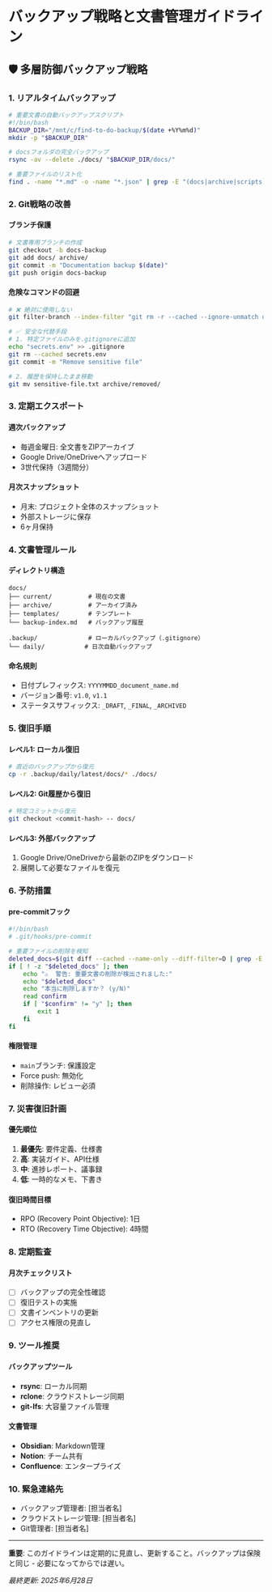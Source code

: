# バックアップ戦略と文書管理ガイドライン

## 🛡️ 多層防御バックアップ戦略

### 1. リアルタイムバックアップ
```bash
# 重要文書の自動バックアップスクリプト
#!/bin/bash
BACKUP_DIR="/mnt/c/find-to-do-backup/$(date +%Y%m%d)"
mkdir -p "$BACKUP_DIR"

# docsフォルダの完全バックアップ
rsync -av --delete ./docs/ "$BACKUP_DIR/docs/"

# 重要ファイルのリスト化
find . -name "*.md" -o -name "*.json" | grep -E "(docs|archive|scripts)" > "$BACKUP_DIR/important_files.txt"
```

### 2. Git戦略の改善

#### ブランチ保護
```bash
# 文書専用ブランチの作成
git checkout -b docs-backup
git add docs/ archive/
git commit -m "Documentation backup $(date)"
git push origin docs-backup
```

#### 危険なコマンドの回避
```bash
# ❌ 絶対に使用しない
git filter-branch --index-filter "git rm -r --cached --ignore-unmatch docs/"

# ✅ 安全な代替手段
# 1. 特定ファイルのみを.gitignoreに追加
echo "secrets.env" >> .gitignore
git rm --cached secrets.env
git commit -m "Remove sensitive file"

# 2. 履歴を保持したまま移動
git mv sensitive-file.txt archive/removed/
```

### 3. 定期エクスポート

#### 週次バックアップ
- 毎週金曜日: 全文書をZIPアーカイブ
- Google Drive/OneDriveへアップロード
- 3世代保持（3週間分）

#### 月次スナップショット
- 月末: プロジェクト全体のスナップショット
- 外部ストレージに保存
- 6ヶ月保持

### 4. 文書管理ルール

#### ディレクトリ構造
```
docs/
├── current/          # 現在の文書
├── archive/          # アーカイブ済み
├── templates/        # テンプレート
└── backup-index.md   # バックアップ履歴

.backup/              # ローカルバックアップ（.gitignore）
└── daily/           # 日次自動バックアップ
```

#### 命名規則
- 日付プレフィックス: `YYYYMMDD_document_name.md`
- バージョン番号: `v1.0`, `v1.1`
- ステータスサフィックス: `_DRAFT`, `_FINAL`, `_ARCHIVED`

### 5. 復旧手順

#### レベル1: ローカル復旧
```bash
# 直近のバックアップから復元
cp -r .backup/daily/latest/docs/* ./docs/
```

#### レベル2: Git履歴から復旧
```bash
# 特定コミットから復元
git checkout <commit-hash> -- docs/
```

#### レベル3: 外部バックアップ
1. Google Drive/OneDriveから最新のZIPをダウンロード
2. 展開して必要なファイルを復元

### 6. 予防措置

#### pre-commitフック
```bash
#!/bin/bash
# .git/hooks/pre-commit

# 重要ファイルの削除を検知
deleted_docs=$(git diff --cached --name-only --diff-filter=D | grep -E "(docs/|\.md$)")
if [ ! -z "$deleted_docs" ]; then
    echo "⚠️  警告: 重要文書の削除が検出されました:"
    echo "$deleted_docs"
    echo "本当に削除しますか？ (y/N)"
    read confirm
    if [ "$confirm" != "y" ]; then
        exit 1
    fi
fi
```

#### 権限管理
- `main`ブランチ: 保護設定
- Force push: 無効化
- 削除操作: レビュー必須

### 7. 災害復旧計画

#### 優先順位
1. **最優先**: 要件定義、仕様書
2. **高**: 実装ガイド、API仕様
3. **中**: 進捗レポート、議事録
4. **低**: 一時的なメモ、下書き

#### 復旧時間目標
- RPO (Recovery Point Objective): 1日
- RTO (Recovery Time Objective): 4時間

### 8. 定期監査

#### 月次チェックリスト
- [ ] バックアップの完全性確認
- [ ] 復旧テストの実施
- [ ] 文書インベントリの更新
- [ ] アクセス権限の見直し

### 9. ツール推奨

#### バックアップツール
- **rsync**: ローカル同期
- **rclone**: クラウドストレージ同期
- **git-lfs**: 大容量ファイル管理

#### 文書管理
- **Obsidian**: Markdown管理
- **Notion**: チーム共有
- **Confluence**: エンタープライズ

### 10. 緊急連絡先

- バックアップ管理者: [担当者名]
- クラウドストレージ管理: [担当者名]
- Git管理者: [担当者名]

---

**重要**: このガイドラインは定期的に見直し、更新すること。バックアップは保険と同じ - 必要になってからでは遅い。

*最終更新: 2025年6月28日*
